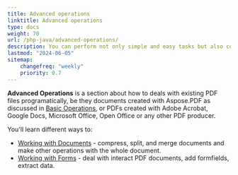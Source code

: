 ```yaml
---
title: Advanced operations 
linktitle: Advanced operations 
type: docs
weight: 70
url: /php-java/advanced-operations/
description: You can perform not only simple and easy tasks but also cope with more complex goals with Aspose.PDF for PHP via Java. 
lastmod: "2024-06-05"
sitemap:
    changefreq: "weekly"
    priority: 0.7
---
```


**Advanced Operations** is a section about how to deals with existing PDF files programatically, be they documents created with Aspose.PDF as discussed in [Basic Operations](/pdf/php-java/basic-operations), or PDFs created with Adobe Acrobat, Google Docs, Microsoft Office, Open Office or any other PDF producer.

You'll learn different ways to:

- [Working with Documents](/pdf/php-java/working-with-documents/) - compress, split, and merge documents and make other operations with the whole document.
- [Working with Forms](/pdf/php-java/working-with-forms/) - deal with interact PDF documents, add formfields, extract data.
